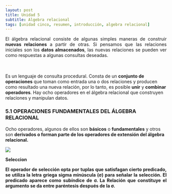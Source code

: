 ```yaml
---
layout: post
title: Unidad 5
subtitle: Algebra relacional 
tags: [unidad cinco, resumen, introducción, algebra relacional]
---
```

<p style="text-align: justify;">El álgebra relacional consiste de algunas simples maneras de construir <b>nuevas relaciones</b> a partir de otras. Si pensamos que las relaciones iniciales son los <B>datos almacenados</B>, las nuevas relaciones se pueden ver como respuestas a algunas consultas deseadas.

<br><br>Es un lenguaje de consulta procedural. Consta de un <b>conjunto de operaciones</b> que toman como entrada una o dos relaciones y producen como resultado una nueva relación, por lo tanto, es posible <b>unir</b> y <b>combinar operadores</b>. Hay ocho operadores en el álgebra relacional que construyen relaciones y manipulan datos.</p>

### 5.1 OPERACIONES FUNDAMENTALES DEL ÁLGEBRA RELACIONAL

Ocho operadores, algunos de ellos son <b>básicos</b> o <b>fundamentales</b> y otros son <b>derivados<bB> o forman parte de los operadores de extensión del álgebra relacional.

<img src="https://basededatostec.github.io/img/50algebra.png">

__Seleccion__

<p style="text-align: justify;">El operador de selección opta por tuplas que satisfagan cierto predicado, se utiliza la letra griega sigma minúscula (σ) para señalar la selección. El predicado aparece como subíndice de σ. La Relación que constituye el argumento se da entre paréntesis después de la σ.
